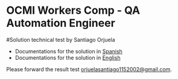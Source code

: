# OCMI Workers Comp - QA Automation Engineer
#Solution technical test by Santiago Orjuela

- Documentations for the solution in [Spanish](README-ES.md)
- Documentations for the solution in [English](README.md)

Please forward the result test [orjuelasantiago1152002@gmail.com](mailto:orjuelasantiago1152002@gmail.com).
